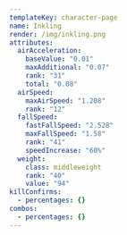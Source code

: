 ```yaml
---
templateKey: character-page
name: Inkling
render: /img/inkling.png
attributes:
  airAcceleration:
    baseValue: "0.01"
    maxAdditional: "0.07"
    rank: "31"
    total: "0.08"
  airSpeed:
    maxAirSpeed: "1.208"
    rank: "12"
  fallSpeed:
    fastFallSpeed: "2.528"
    maxFallSpeed: "1.58"
    rank: "41"
    speedIncrease: "60%"
  weight:
    class: middleweight
    rank: "40"
    value: "94"
killConfirms:
  - percentages: {}
combos:
  - percentages: {}
---
```

